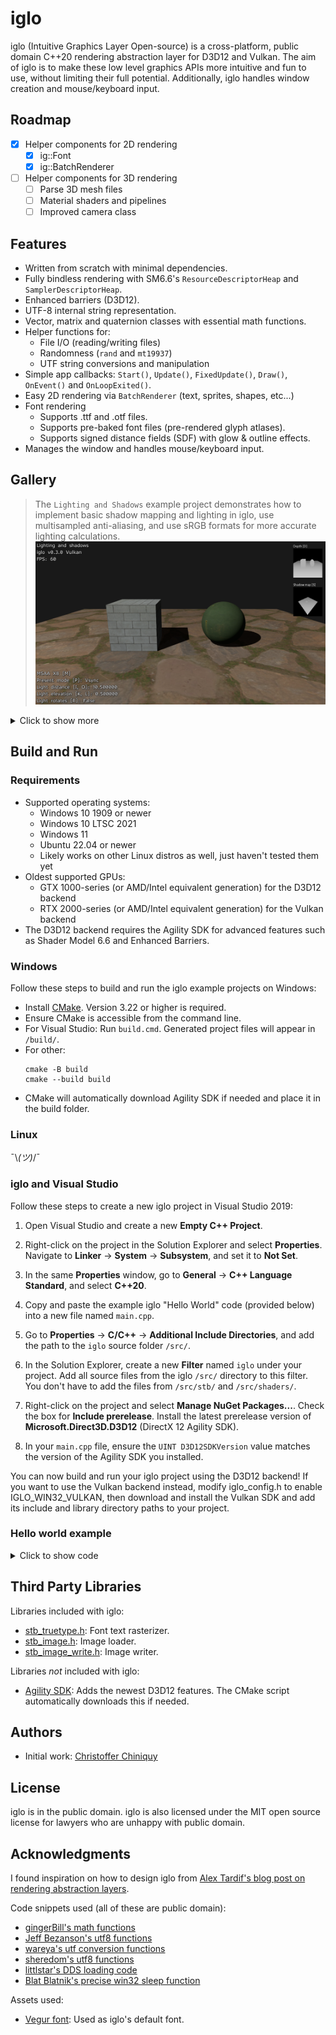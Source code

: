 # iglo

iglo (Intuitive Graphics Layer Open-source) is a cross-platform, public domain C++20 rendering abstraction layer for D3D12 and Vulkan. The aim of iglo is to make these low level graphics APIs more intuitive and fun to use, without limiting their full potential. Additionally, iglo handles window creation and mouse/keyboard input.

## Roadmap

- [x] Helper components for 2D rendering
  -  [x] ig::Font
  -  [x] ig::BatchRenderer
- [ ] Helper components for 3D rendering
  -  [ ] Parse 3D mesh files
  -  [ ] Material shaders and pipelines
  -  [ ] Improved camera class

## Features

- Written from scratch with minimal dependencies.
- Fully bindless rendering with SM6.6's `ResourceDescriptorHeap` and `SamplerDescriptorHeap`.
- Enhanced barriers (D3D12).
- UTF-8 internal string representation.
- Vector, matrix and quaternion classes with essential math functions.
- Helper functions for:
  - File I/O (reading/writing files)
  - Randomness (`rand` and `mt19937`)
  - UTF string conversions and manipulation
- Simple app callbacks: `Start()`, `Update()`, `FixedUpdate()`, `Draw()`, `OnEvent()` and `OnLoopExited()`.
- Easy 2D rendering via `BatchRenderer` (text, sprites, shapes, etc...)
- Font rendering
  - Supports .ttf and .otf files.
  - Supports pre-baked font files (pre-rendered glyph atlases).
  - Supports signed distance fields (SDF) with glow & outline effects.
- Manages the window and handles mouse/keyboard input.

## Gallery

> The `Lighting and Shadows` example project demonstrates how to implement basic shadow mapping and lighting in iglo, use multisampled anti-aliasing, and use sRGB formats for more accurate lighting calculations.
![](images/example-projects/LightingAndShadows.png)

<details>
<summary>Click to show more</summary>

> The `Camera and Skybox` example project demonstrates how to use the `ig::BaseCamera` class and how to render a skybox. It also shows how you can use instancing to render models (cubes in this case).
![](images/example-projects/CameraAndSkybox.png)

> The `Hello BatchRenderer` example project demonstrates how to use the `ig::BatchRenderer` class to render various types of 2D geometry.
![](images/example-projects/HelloBatchRenderer1.png)
![](images/example-projects/HelloBatchRenderer2.png)
![](images/example-projects/HelloBatchRenderer3.png)
![](images/example-projects/HelloBatchRenderer4.png)
![](images/example-projects/HelloBatchRenderer5.png)
![](images/example-projects/HelloBatchRenderer6.png)
![](images/example-projects/HelloBatchRenderer7.png)

> The `Hello cube` and `Hello world` example projects.
![](images/example-projects/HelloCube.png)
![](images/example-projects/HelloWorld.png)

</details>

## Build and Run

### Requirements

- Supported operating systems:
  - Windows 10 1909 or newer
  - Windows 10 LTSC 2021
  - Windows 11
  - Ubuntu 22.04 or newer
  - Likely works on other Linux distros as well, just haven't tested them yet
- Oldest supported GPUs:
  - GTX 1000-series (or AMD/Intel equivalent generation) for the D3D12 backend
  - RTX 2000-series (or AMD/Intel equivalent generation) for the Vulkan backend
- The D3D12 backend requires the Agility SDK for advanced features such as Shader Model 6.6 and Enhanced Barriers.

### Windows

Follow these steps to build and run the iglo example projects on Windows:

- Install [CMake](https://cmake.org/download/). Version 3.22 or higher is required.
- Ensure CMake is accessible from the command line. 
- For Visual Studio: Run `build.cmd`. Generated project files will appear in `/build/`. 
- For other:
  ```
  cmake -B build
  cmake --build build
  ```
- CMake will automatically download Agility SDK if needed and place it in the build folder.

### Linux

¯\\_(ツ)_/¯

### iglo and Visual Studio

Follow these steps to create a new iglo project in Visual Studio 2019:  

1. Open Visual Studio and create a new **Empty C++ Project**.  

2. Right-click on the project in the Solution Explorer and select **Properties**. Navigate to **Linker** → **System** → **Subsystem**, and set it to **Not Set**.  

3. In the same **Properties** window, go to **General** → **C++ Language Standard**, and select **C++20**.  

4. Copy and paste the example iglo "Hello World" code (provided below) into a new file named `main.cpp`.  

5. Go to **Properties** → **C/C++** → **Additional Include Directories**, and add the path to the `iglo` source folder `/src/`.  

6. In the Solution Explorer, create a new **Filter** named `iglo` under your project. Add all source files from the iglo `/src/` directory to this filter. You don't have to add the files from `/src/stb/` and `/src/shaders/`. 

7. Right-click on the project and select **Manage NuGet Packages...**. Check the box for **Include prerelease**. Install the latest prerelease version of **Microsoft.Direct3D.D3D12** (DirectX 12 Agility SDK).  

8. In your `main.cpp` file, ensure the `UINT D3D12SDKVersion` value matches the version of the Agility SDK you installed.  

You can now build and run your iglo project using the D3D12 backend!
If you want to use the Vulkan backend instead, modify iglo_config.h to enable IGLO_WIN32_VULKAN, then download and install the Vulkan SDK and add its include and library directory paths to your project.

### Hello world example

<details>
<summary>Click to show code</summary>

```
#include "iglo.h"
#include "iglo_font.h"
#include "iglo_batch_renderer.h"
#include "iglo_main_loop.h"

#ifdef IGLO_D3D12
// Agility SDK path and version. Support for enhanced barriers and shader model 6.6 is required.
extern "C" { __declspec(dllexport) extern const UINT D3D12SDKVersion = 715; }
extern "C" { __declspec(dllexport) extern const char* D3D12SDKPath = ".\\D3D12\\"; }
#endif

class App
{
public:

    void Run()
    {
        if (context.Load(
            ig::WindowSettings
            {
                .title = "Hello world!",
                .width = 640,
                .height = 480,
            },
            ig::RenderSettings
            {
                .presentMode = ig::PresentMode::Vsync,
            }))
        {
            mainloop.Run(context,
                std::bind(&App::Start, this),
                std::bind(&App::OnLoopExited, this),
                std::bind(&App::Draw, this),
                std::bind(&App::Update, this, std::placeholders::_1),
                std::bind(&App::FixedUpdate, this),
                std::bind(&App::OnEvent, this, std::placeholders::_1));
        }
    }

private:

    ig::IGLOContext context; // IGLOContext must be declared first so it gets unloaded last
    ig::CommandList cmd;
    ig::Font defaultFont;
    ig::BatchRenderer r;
    ig::MainLoop mainloop;

    void Start()
    {
        cmd.Load(context, ig::CommandListType::Graphics);

        cmd.Begin();
        {
            defaultFont.LoadAsPrebaked(context, cmd, ig::GetDefaultFont()); // Load embedded prebaked font
            r.Load(context, cmd, context.GetBackBufferRenderTargetDesc());
        }
        cmd.End();

        // Submit work to the GPU and wait for the work to complete before proceeding
        context.WaitForCompletion(context.Submit(cmd));
    }

    void OnLoopExited()
    {
        // Wait for GPU to finish all remaining work before unloading resources
        context.WaitForIdleDevice();
    }

    // Called once per frame.
    void Update(double elapsedSeconds)
    {
    }

    // Called at a fixed timestep.
    // This frame-rate–independent callback lets you decouple game physics from the visual frame rate.
    void FixedUpdate()
    {
    }

    void OnEvent(ig::Event e)
    {
        if (e.type == ig::EventType::CloseRequest)
        {
            mainloop.Quit();
            return;
        }
    }

    void Draw()
    {
        cmd.Begin();
        {
            // The back buffer will now be used as a render target
            cmd.AddTextureBarrier(context.GetBackBuffer(), ig::SimpleBarrier::Discard, ig::SimpleBarrier::RenderTarget);
            cmd.FlushBarriers();

            cmd.SetRenderTarget(&context.GetBackBuffer());
            cmd.SetViewport((float)context.GetWidth(), (float)context.GetHeight());
            cmd.SetScissorRectangle(context.GetWidth(), context.GetHeight());
            cmd.ClearColor(context.GetBackBuffer(), ig::Colors::Black);

            r.Begin(cmd);
            {
                r.DrawString(64, 64, "Hello world!", defaultFont, ig::Colors::Green);
            }
            r.End();

            // The back buffer will now be used to present
            cmd.AddTextureBarrier(context.GetBackBuffer(), ig::SimpleBarrier::RenderTarget, ig::SimpleBarrier::Present);
            cmd.FlushBarriers();
        }
        cmd.End();

        context.Submit(cmd);
        context.Present();
    }

};

#ifdef _WIN32
int WINAPI WinMain(HINSTANCE hInstance, HINSTANCE hPrevInst, LPSTR lpCmdLine, int nShow)
#else
int main(int argc, char** argv)
#endif
{
    std::unique_ptr<App> app = std::make_unique<App>();
    app->Run();
    app = nullptr; // All resources get unloaded when the destructor is called
    return 0;
}
```

</details>

## Third Party Libraries

Libraries included with iglo:
- [stb_truetype.h](https://github.com/nothings/stb/): Font text rasterizer.
- [stb_image.h](https://github.com/nothings/stb/): Image loader.
- [stb_image_write.h](https://github.com/nothings/stb/): Image writer.

Libraries *not* included with iglo:
- [Agility SDK](https://devblogs.microsoft.com/directx/directx12agility/): Adds the newest D3D12 features. The CMake script automatically downloads this if needed.

## Authors

- Initial work: [Christoffer Chiniquy](https://github.com/c-chiniquy)

## License

iglo is in the public domain. iglo is also licensed under the MIT open source license for lawyers who are unhappy with public domain.

## Acknowledgments

I found inspiration on how to design iglo from [Alex Tardif's blog post on rendering abstraction layers](https://alextardif.com/RenderingAbstractionLayers.html).

Code snippets used (all of these are public domain):
- [gingerBill's math functions](https://github.com/gingerBill/gb/blob/master/gb_math.h)
- [Jeff Bezanson's utf8 functions](https://github.com/JeffBezanson/cutef8/blob/master/utf8.c)
- [wareya's utf conversion functions](https://github.com/wareya/unishim/blob/master/unishim.h)
- [sheredom's utf8 functions](https://github.com/sheredom/utf8.h/blob/master/utf8.h)
- [littlstar's DDS loading code](https://github.com/littlstar/soil/)
- [Blat Blatnik's precise win32 sleep function](https://github.com/blat-blatnik/Snippets/blob/main/precise_sleep.c)

Assets used:
- [Vegur font](https://www.fontspace.com/vegur-font-f7408): Used as iglo's default font.
